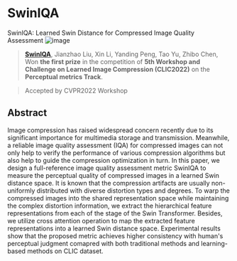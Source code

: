 # SwinIQA
SwinIQA: Learned Swin Distance for Compressed Image Quality Assessment
![image](https://github.com/USTC-IMCL/SwinIQA/fig/SwinIQA.png)
> [**SwinIQA**](https://arxiv.org/abs/2205.04264), Jianzhao Liu, Xin Li, Yanding Peng, Tao Yu, Zhibo Chen,        
> Won **the first prize** in the competition of **5th Workshop and Challenge on Learned Image Compression (CLIC2022)** on the **Perceptual metrics Track**.

> Accepted by CVPR2022 Workshop 

## Abstract
Image compression has raised widespread concern recently due to its significant importance for multimedia storage and transmission. Meanwhile, a reliable image quality assessment (IQA) for compressed images can not only help to verify the performance of various compression algorithms but also help to guide the compression optimization in turn. In this paper, we design a full-reference image quality assessment metric SwinIQA to measure the perceptual quality of compressed images in a learned Swin distance space. It is known that the compression artifacts are usually non-uniformly distributed with diverse distortion types and degrees. To warp the compressed images into the shared representation space while maintaining the complex distortion information, we extract the hierarchical feature representations from each of the stage of the Swin Transformer. Besides, we utilize cross attention operation to map the extracted feature representations into a learned Swin distance space. Experimental results show that the proposed metric achieves higher consistency with human's perceptual judgment comapred with both traditional methods and learning-based methods on CLIC dataset.


